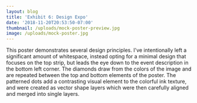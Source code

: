```yaml
---
layout: blog
title: 'Exhibit 6: Design Expo'
date: '2018-11-20T20:53:50-07:00'
thumbnail: /uploads/mock-poster-preview.jpg
image: /uploads/mock-poster.jpg
---
```

This poster demonstrates several design principles. I've intentionally left a significant amount of whitespace, instead opting for a minimal design that focuses on the top strip, but leads the eye down to the event description in the bottom left corner. The diamonds draw from the colors of the image and are repeated between the top and bottom elements of the poster. The patterned dots add a contrasting visual element to the colorful ink texture, and were created as vector shape layers which were then carefully aligned and merged into single layers.
